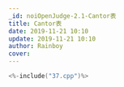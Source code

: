 ```yaml
---
_id: noiOpenJudge-2.1-Cantor表
title: Cantor表
date: 2019-11-21 10:10
update: 2019-11-21 10:10
author: Rainboy
cover: 
---
```


```c
<%-include("37.cpp")%>
```
